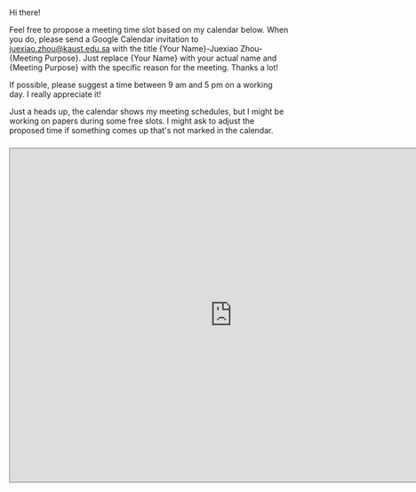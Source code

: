 # 

Hi there!

Feel free to propose a meeting time slot based on my calendar below. When you do, please send a Google Calendar invitation to juexiao.zhou@kaust.edu.sa with the title {Your Name}-Juexiao Zhou-{Meeting Purpose}. Just replace {Your Name} with your actual name and {Meeting Purpose} with the specific reason for the meeting. Thanks a lot!

If possible, please suggest a time between 9 am and 5 pm on a working day. I really appreciate it!

Just a heads up, the calendar shows my meeting schedules, but I might be working on papers during some free slots. I might ask to adjust the proposed time if something comes up that's not marked in the calendar.

###  

<iframe src="https://calendar.google.com/calendar/embed?height=600&wkst=1&ctz=Asia%2FRiyadh&bgcolor=%23ffffff&title=Juexiao%20Zhou&src=anVleGlhby56aG91QGthdXN0LmVkdS5zYQ&src=ZW4udXNhI2hvbGlkYXlAZ3JvdXAudi5jYWxlbmRhci5nb29nbGUuY29t&color=%23039BE5&color=%230B8043" style="border:solid 1px #777" width="800" height="600" frameborder="0" scrolling="no"></iframe>



